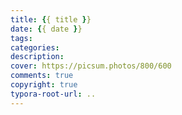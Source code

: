 ```yaml
---
title: {{ title }}
date: {{ date }}
tags:
categories:
description:
cover: https://picsum.photos/800/600
comments: true
copyright: true
typora-root-url: ..
---
```

